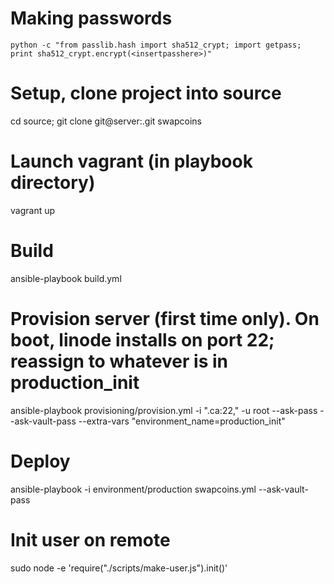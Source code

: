 # Making passwords
```
python -c "from passlib.hash import sha512_crypt; import getpass; print sha512_crypt.encrypt(<insertpasshere>)"
```

# Setup, clone project into source
cd source; git clone git@server:.git swapcoins

# Launch vagrant (in playbook directory)
vagrant up

# Build
ansible-playbook build.yml

# Provision server (first time only). On boot, linode installs on port 22; reassign to whatever is in production_init
ansible-playbook provisioning/provision.yml -i "<ip address>.ca:22," -u root --ask-pass --ask-vault-pass --extra-vars "environment_name=production_init"

# Deploy
ansible-playbook -i environment/production swapcoins.yml --ask-vault-pass

# Init user on remote
sudo node -e 'require("./scripts/make-user.js").init()'
